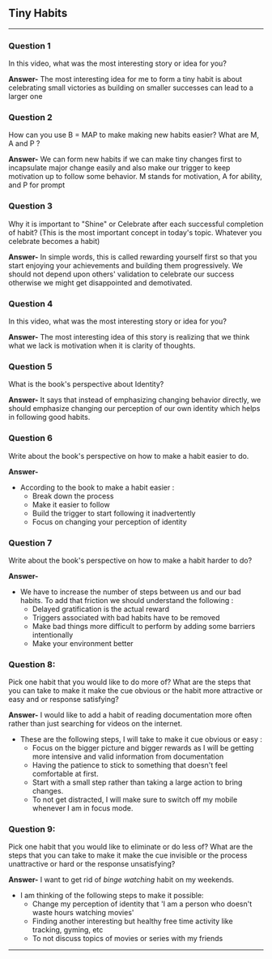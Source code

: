 ## Tiny Habits
<hr>

### Question 1
In this video, what was the most interesting story or idea for you?

**Answer-**  The most interesting idea for me to form a tiny habit is about celebrating small victories as building on smaller successes can lead to a larger one

### Question 2
How can you use B = MAP to make making new habits easier? What are M, A and P ?

**Answer-** We can form new habits if we can make tiny changes first to incapsulate major change easily and also make our trigger to keep motivation up to follow some behavior. M stands for motivation, A for ability, and P for prompt

### Question 3
Why it is important to "Shine" or Celebrate after each successful completion of habit? (This is the most important concept in today's topic. Whatever you celebrate becomes a habit)

**Answer-** In simple words, this is called rewarding yourself first so that you start enjoying your achievements and building them progressively. We should not depend upon others' validation to celebrate our success otherwise we might get disappointed and demotivated.

### Question 4
In this video, what was the most interesting story or idea for you?

**Answer-** The most interesting idea of this story is realizing that we think what we lack is motivation when it is clarity of thoughts.

### Question 5
What is the book's perspective about Identity?

**Answer-** It says that instead of emphasizing changing behavior directly, we should emphasize changing our perception of our own identity which helps in following good habits.

### Question 6
Write about the book's perspective on how to make a habit easier to do.

**Answer-** 
- According to the book to make a habit easier :
    - Break down the process
    - Make it easier to follow 
    - Build the trigger to start following it inadvertently
    - Focus on changing your perception of identity


### Question 7
Write about the book's perspective on how to make a habit harder to do?

**Answer-** 
- We have to increase the number of steps between us and our bad habits. To add that friction we should understand the following :
    - Delayed gratification is the actual reward
    - Triggers associated with bad habits have to be removed
    - Make bad things more difficult to perform by adding some barriers intentionally
    - Make your environment better

### Question 8:
Pick one habit that you would like to do more of? What are the steps that you can take to make it make the cue obvious or the habit more attractive or easy and or response satisfying?

**Answer-** I would like to add a habit of reading documentation more often rather than just searching for videos on the internet.
- These are the following steps, I will take to make it cue obvious or easy :
    - Focus on the bigger picture and bigger rewards as I will be getting more intensive and valid information from documentation
    - Having the patience to stick to something that doesn't feel comfortable at first.
    - Start with a small step rather than taking a large action to bring changes.
    - To not get distracted, I will make sure to switch off my mobile whenever I am in focus mode.

### Question 9:
Pick one habit that you would like to eliminate or do less of? What are the steps that you can take to make it make the cue invisible or the process unattractive or hard or the response unsatisfying?

**Answer-** I want to get rid of *binge watching* habit on my weekends. 
- I am thinking of the following steps to make it possible:
    - Change my perception of identity that 'I am a person who doesn't waste hours watching movies'
    - Finding another interesting but healthy free time activity like tracking, gyming, etc
    - To not discuss topics of movies or series with my friends
    
<hr>